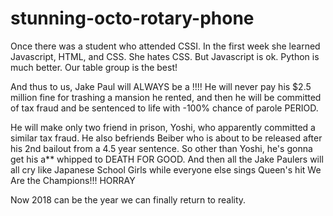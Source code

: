 # stunning-octo-rotary-phone
Once there was a student who attended CSSI.
In the first week she learned Javascript, HTML, and CSS.
She hates CSS.
But Javascript is ok.
Python is much better.
Our table group is the best!


And thus to us, Jake Paul will ALWAYS be a !!!!
He will never pay his $2.5 million fine for trashing a mansion he rented, and then he will be committed of tax fraud and be sentenced to life with -100% chance of parole PERIOD.

He will make only two friend in prison, Yoshi, who apparently committed a similar tax fraud. He also befriends Beiber who is about to be released after his 2nd bailout from a 4.5 year sentence. So other than Yoshi, he's gonna get his a** whipped to DEATH FOR GOOD. And then all the Jake Paulers will all cry like Japanese School Girls while everyone else sings Queen's hit We Are the Champions!!! HORRAY


Now 2018 can be the year we can finally return to reality.
